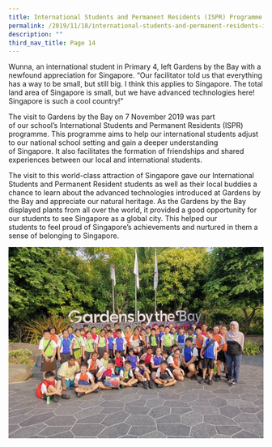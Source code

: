 ```yaml
---
title: International Students and Permanent Residents (ISPR) Programme
permalink: /2019/11/18/international-students-and-permanent-residents-ispr-programme/
description: ""
third_nav_title: Page 14
---
```

<p>Wunna, an international student in Primary 4, left Gardens by the Bay with a newfound appreciation for Singapore.&nbsp;“Our facilitator told us that everything has a way to be small, but still big. I think this applies to Singapore. The total land area of Singapore is small, but we have advanced technologies here! Singapore is such a cool country!”</p>
<p>The visit to&nbsp;Gardens by the Bay on 7 November 2019&nbsp;was&nbsp;part of&nbsp;our&nbsp;school’s International Students&nbsp;and Permanent Residents&nbsp;(ISPR) programme.&nbsp;This programme aims to&nbsp;help&nbsp;our international students&nbsp;adjust to our national&nbsp;school&nbsp;setting&nbsp;and&nbsp;gain a deeper&nbsp;understanding of&nbsp;Singapore. It also facilitates&nbsp;the formation of friendships and shared experiences&nbsp;between our&nbsp;local and international students.</p>
<p>The visit to this world-class attraction of Singapore gave&nbsp;our&nbsp;International Students&nbsp;and Permanent Resident&nbsp;students&nbsp;as well as their local buddies&nbsp;a chance to learn about the advanced technologies introduced at Gardens by the Bay&nbsp;and&nbsp;appreciate our natural heritage. As the Gardens by the Bay displayed&nbsp;plants from all over the world, it provided a good opportunity for our students to&nbsp;see&nbsp;Singapore&nbsp;as a global city. This&nbsp;helped&nbsp;our students&nbsp;to&nbsp;feel proud of&nbsp;Singapore’s achievements&nbsp;and nurtured&nbsp;in them&nbsp;a sense of belonging to Singapore.</p>
<img src="/images/image009.jpg">